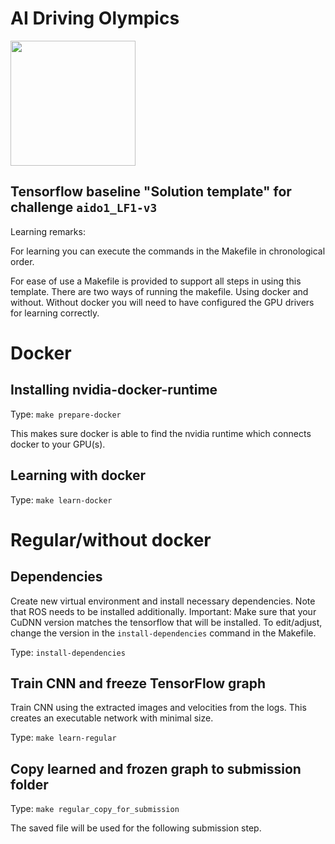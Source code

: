 <!-- do not modify - autogenerated -->
 
# AI Driving Olympics

<a href="http://aido.duckietown.org"><img width="200" src="https://www.duckietown.org/wp-content/uploads/2018/07/AIDO-768x512.png"/></a>


## Tensorflow baseline "Solution template" for challenge `aido1_LF1-v3`

Learning remarks:

For learning you can execute the commands in the Makefile in chronological order. 

For ease of use a Makefile is provided to support all steps in using this template. 
There are two ways of running the makefile. Using docker and without. 
Without docker you will need to have configured the GPU drivers for learning correctly. 

# Docker 

## Installing nvidia-docker-runtime

Type: `make prepare-docker`

This makes sure docker is able to find the nvidia runtime which connects docker to your GPU(s). 

## Learning with docker

Type: `make learn-docker` 

# Regular/without docker

## Dependencies

Create new virtual environment and install necessary dependencies.
Note that ROS needs to be installed additionally. 
Important: Make sure that your CuDNN version matches the tensorflow that will be installed. 
To edit/adjust, change the version in the `install-dependencies` command in the Makefile. 

Type: `install-dependencies`

## Train CNN and freeze TensorFlow graph

Train CNN using the extracted images and velocities from the logs.
This creates an executable network with minimal size. 

Type: `make learn-regular` 

## Copy learned and frozen graph to submission folder

Type: `make regular_copy_for_submission`

The saved file will be used for the following submission step.
